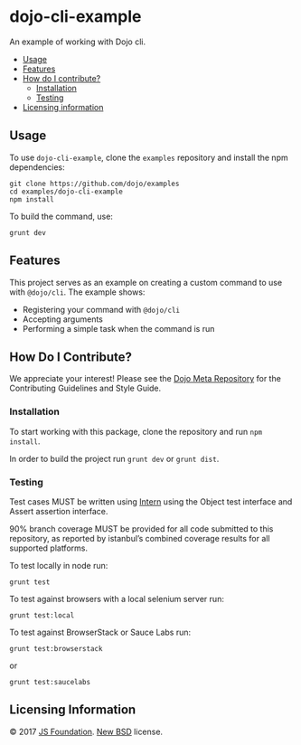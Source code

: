 # dojo-cli-example

An example of working with Dojo cli.

- [Usage](#usage)
- [Features](#features)
- [How do I contribute?](#how-do-i-contribute)
  - [Installation](#installation)
  - [Testing](#testing)
- [Licensing information](#licensing-information)

## Usage

To use `dojo-cli-example`, clone the `examples` repository and install the npm dependencies:

```shell
git clone https://github.com/dojo/examples
cd examples/dojo-cli-example
npm install
```

To build the command, use:

```shell
grunt dev
```

## Features

This project serves as an example on creating a custom command to use with `@dojo/cli`. The example shows:

* Registering your command with `@dojo/cli`
* Accepting arguments
* Performing a simple task when the command is run

## How Do I Contribute?

We appreciate your interest!  Please see the [Dojo Meta Repository](https://github.com/dojo/meta#readme) for the
Contributing Guidelines and Style Guide.

### Installation

To start working with this package, clone the repository and run `npm install`.

In order to build the project run `grunt dev` or `grunt dist`.

### Testing

Test cases MUST be written using [Intern](https://theintern.github.io) using the Object test interface and Assert assertion interface.

90% branch coverage MUST be provided for all code submitted to this repository, as reported by istanbul’s combined coverage results for all supported platforms.

To test locally in node run:

`grunt test`

To test against browsers with a local selenium server run:

`grunt test:local`

To test against BrowserStack or Sauce Labs run:

`grunt test:browserstack`

or

`grunt test:saucelabs`

## Licensing Information
© 2017 [JS Foundation](https://js.foundation/). [New BSD](http://opensource.org/licenses/BSD-3-Clause) license.
